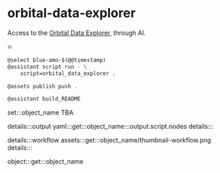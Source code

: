 # orbital-data-explorer

Access to the [Orbital Data Explorer](https://ode.rsl.wustl.edu/), through AI.

🔥

```bash
@select blue-amo-$(@@timestamp)
@assistant script run - \
    script=orbital_data_explorer .

@assets publish push .

@assistant build_README
```

set:::object_name TBA

details:::output
yaml:::get:::object_name:::output.script.nodes
details:::

details:::workflow
assets:::get:::object_name/thumbnail-workflow.png
details:::

object:::get:::object_name